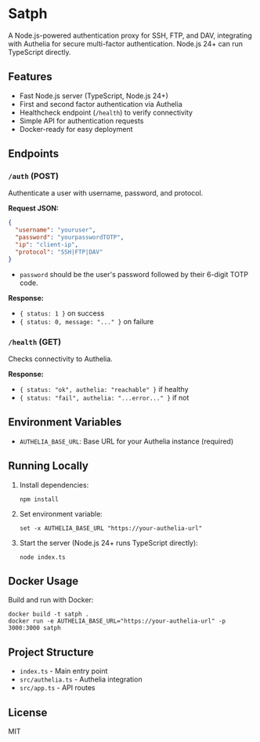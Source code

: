 
# Satph


A Node.js-powered authentication proxy for SSH, FTP, and DAV, integrating with Authelia for secure multi-factor authentication. Node.js 24+ can run TypeScript directly.

## Features
- Fast Node.js server (TypeScript, Node.js 24+)
- First and second factor authentication via Authelia
- Healthcheck endpoint (`/health`) to verify connectivity
- Simple API for authentication requests
- Docker-ready for easy deployment

## Endpoints

### `/auth` (POST)
Authenticate a user with username, password, and protocol.

**Request JSON:**
```json
{
  "username": "youruser",
  "password": "yourpasswordTOTP",
  "ip": "client-ip",
  "protocol": "SSH|FTP|DAV"
}
```
- `password` should be the user's password followed by their 6-digit TOTP code.

**Response:**
- `{ status: 1 }` on success
- `{ status: 0, message: "..." }` on failure

### `/health` (GET)
Checks connectivity to Authelia.

**Response:**
- `{ status: "ok", authelia: "reachable" }` if healthy
- `{ status: "fail", authelia: "...error..." }` if not

## Environment Variables
- `AUTHELIA_BASE_URL`: Base URL for your Authelia instance (required)

## Running Locally
1. Install dependencies:
	```fish
	npm install
	```
2. Set environment variable:
	```fish
	set -x AUTHELIA_BASE_URL "https://your-authelia-url"
	```
3. Start the server (Node.js 24+ runs TypeScript directly):
	```fish
	node index.ts
	```

## Docker Usage
Build and run with Docker:
```fish
docker build -t satph .
docker run -e AUTHELIA_BASE_URL="https://your-authelia-url" -p 3000:3000 satph
```

## Project Structure
- `index.ts` - Main entry point
- `src/authelia.ts` - Authelia integration
- `src/app.ts` - API routes

## License
MIT

